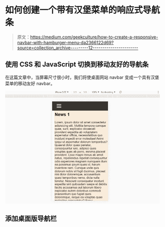 # 如何创建一个带有汉堡菜单的响应式导航条

> 原文：<https://medium.com/geekculture/how-to-create-a-responsive-navbar-with-hamburger-menu-da2366122d69?source=collection_archive---------12----------------------->

## 使用 CSS 和 JavaScript 切换到移动友好的导航条

在这篇文章中，当屏幕尺寸很小时，我们将使桌面网站 navbar 变成一个具有汉堡菜单的移动友好 navbar。

![](img/c6cbb966cd6a14c1b43b9a65eaa16d43.png)

## 添加桌面版导航栏
